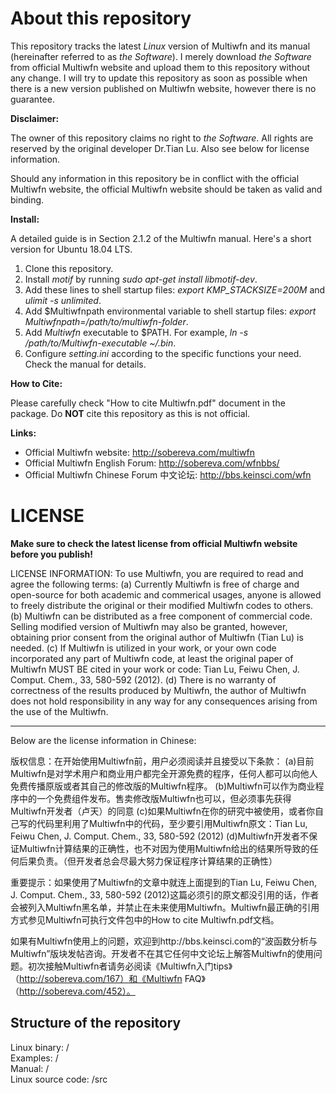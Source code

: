 # About this repository

This repository tracks the latest *Linux* version of Multiwfn and its manual (hereinafter referred to as *the Software*). I merely download *the Software* from official Multiwfn website and upload them to this repository without any change. I will try to update this repository as soon as possible when there is a new version published on Multiwfn website, however there is no guarantee.

**Disclaimer:**

The owner of this repository claims no right to *the Software*. All rights are reserved by the original developer Dr.Tian Lu. Also see below for license information. 

Should any information in this repository be in conflict with the official Multiwfn website, the official Multiwfn website should be taken as valid and binding.

**Install:**

A detailed guide is in Section 2.1.2 of the Multiwfn manual. Here's a short version for Ubuntu 18.04 LTS.

1. Clone this repository.
2. Install *motif* by running *sudo apt-get install libmotif-dev*. 
3. Add these lines to shell startup files: *export KMP_STACKSIZE=200M* and *ulimit -s unlimited*.
4. Add $Multiwfnpath environmental variable to shell startup files: *export Multiwfnpath=/path/to/multiwfn-folder*.
5. Add *Multiwfn* executable to $PATH. For example, *ln -s /path/to/Multiwfn-executable ~/.bin*.
6. Configure *setting.ini* according to the specific functions your need. Check the manual for details.


**How to Cite:**

Please carefully check "How to cite Multiwfn.pdf" document in the package. Do **NOT** cite this repository as this is not official. 


**Links:**
- Official Multiwfn website: http://sobereva.com/multiwfn
- Official Multiwfn English Forum: http://sobereva.com/wfnbbs/
- Official Multiwfn Chinese Forum 中文论坛: http://bbs.keinsci.com/wfn

# LICENSE
**Make sure to check the latest license from official Multiwfn website before you publish!**

LICENSE INFORMATION: To use Multiwfn, you are required to read and agree the following terms:
(a) Currently Multiwfn is free of charge and open-source for both academic and commerical usages, anyone is allowed to freely distribute the original or their modified Multiwfn codes to others.
(b) Multiwfn can be distributed as a free component of commercial code. Selling modified version of Multiwfn may also be granted, however, obtaining prior consent from the original author of Multiwfn (Tian Lu) is needed.
(c) If Multiwfn is utilized in your work, or your own code incorporated any part of Multiwfn code, at least the original paper of Multiwfn MUST BE cited in your work or code: Tian Lu, Feiwu Chen, J. Comput. Chem., 33, 580-592 (2012).
(d) There is no warranty of correctness of the results produced by Multiwfn, the author of Multiwfn does not hold responsibility in any way for any consequences arising from the use of the Multiwfn.


---------------------------------------------
Below are the license information in Chinese:

版权信息：在开始使用Multiwfn前，用户必须阅读并且接受以下条款：
(a)目前Multiwfn是对学术用户和商业用户都完全开源免费的程序，任何人都可以向他人免费传播原版或者其自己的修改版的Multiwfn程序。
(b)Multiwfn可以作为商业程序中的一个免费组件发布。售卖修改版Multiwfn也可以，但必须事先获得Multiwfn开发者（卢天）的同意
(c)如果Multiwfn在你的研究中被使用，或者你自己写的代码里利用了Multiwfn中的代码，至少要引用Multiwfn原文：Tian Lu, Feiwu Chen, J. Comput. Chem., 33, 580-592 (2012)
(d)Multiwfn开发者不保证Multiwfn计算结果的正确性，也不对因为使用Multiwfn给出的结果所导致的任何后果负责。（但开发者总会尽最大努力保证程序计算结果的正确性）

重要提示：如果使用了Multiwfn的文章中就连上面提到的Tian Lu, Feiwu Chen, J. Comput. Chem., 33, 580-592 (2012)这篇必须引的原文都没引用的话，作者会被列入Multiwfn黑名单，并禁止在未来使用Multiwfn。Multiwfn最正确的引用方式参见Multiwfn可执行文件包中的How to cite Multiwfn.pdf文档。

如果有Multiwfn使用上的问题，欢迎到http://bbs.keinsci.com的“波函数分析与Multiwfn”版块发帖咨询。开发者不在其它任何中文论坛上解答Multiwfn的使用问题。初次接触Multiwfn者请务必阅读《Multiwfn入门tips》（http://sobereva.com/167）和《Multiwfn FAQ》（http://sobereva.com/452）。

## Structure of the repository

Linux binary: /<br/>
Examples: /<br/>
Manual: /<br/>
Linux source code: /src<br/>

 


